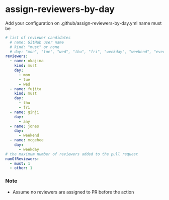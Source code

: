 # assign-reviewers-by-day

Add your configuration on .github/assign-reviewers-by-day.yml
name must be

```yaml
# list of reviewer candidates
  # name: GitHub user name
  # kind: "must" or none
  # day: "mon", "tue", "wed", "thu", "fri", "weekday", "weekend", "everyday" (all lower cases)
reviewers:
  - name: okajima
    kind: must
    day:
      - mon
      - tue
      - wed
  - name: fujita
    kind: must
    day:
      - thu
      - fri
  - name: ginji
    day:
      - any
  - name: jones
    day:
      - weekend
  - name: mcgehee
    day:
      - weekday
# the maximum number of reviewers added to the pull request
numOfReviewers:
  - must: 1
  - other: 1

```

### Note 
- Assume no reviewers are assigned to PR before the action

